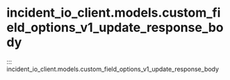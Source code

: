 # incident_io_client.models.custom_field_options_v1_update_response_body

::: incident_io_client.models.custom_field_options_v1_update_response_body
